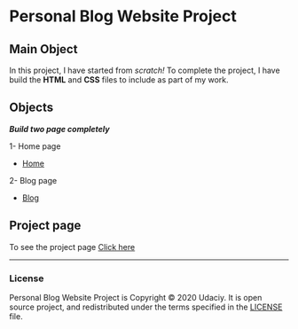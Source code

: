 # Personal Blog Website Project

## Main Object

In this project, I have started from _scratch!_ To complete the project, I have build the **HTML** and **CSS** files to include as part of my work.

## Objects

***Build two page completely***

1- Home page
- [Home](https://mero2online.github.io/-mero2online-Project_1_-_Personal_Blog_Website/index.html)

2- Blog page
- [Blog](https://mero2online.github.io/-mero2online-Project_1_-_Personal_Blog_Website/blogpost/blog.html)

## Project page

To see the project page [Click here](https://mero2online.github.io/-mero2online-Project_1_-_Personal_Blog_Website/)

---
### License

Personal Blog Website Project is Copyright © 2020 Udaciy.
It is open source project, and redistributed under the terms specified in the
[LICENSE] file.

[license]: https://github.com/mero2online/Project_2_-_Landing_Page/blob/master/LICENSE
